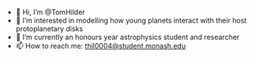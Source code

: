 - 👋 Hi, I’m @TomHilder
- 👀 I’m interested in modelling how young planets interact with their host protoplanetary disks
- 🌱 I’m currently an honours year astrophysics student and researcher
- 📫 How to reach me: thil0004@student.monash.edu

<!---
TomHilder/TomHilder is a ✨ special ✨ repository because its `README.md` (this file) appears on your GitHub profile.
You can click the Preview link to take a look at your changes.
--->
